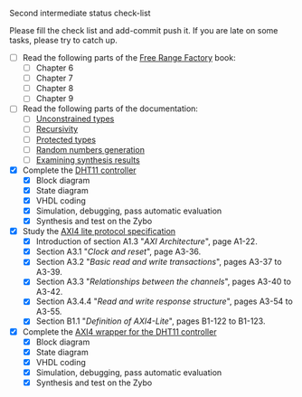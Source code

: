 <!--
Copyright (C) Telecom Paris
Copyright (C) Renaud Pacalet (renaud.pacalet@telecom-paris.fr)

This file must be used under the terms of the CeCILL. This source
file is licensed as described in the file COPYING, which you should
have received as part of this distribution. The terms are also
available at:
http://www.cecill.info/licences/Licence_CeCILL_V1.1-US.txt
-->

Second intermediate status check-list

Please fill the check list and add-commit push it. If you are late on some tasks, please try to catch up.

* [ ] Read the following parts of the [Free Range Factory] book:
   * [ ] Chapter 6
   * [ ] Chapter 7
   * [ ] Chapter 8
   * [ ] Chapter 9
* [ ] Read the following parts of the documentation:
   * [ ] [Unconstrained types]
   * [ ] [Recursivity]
   * [ ] [Protected types]
   * [ ] [Random numbers generation]
   * [ ] [Examining synthesis results]
* [x] Complete the [DHT11 controller](vhdl/lab07)
  * [x] Block diagram
  * [x] State diagram
  * [x] VHDL coding
  * [x] Simulation, debugging, pass automatic evaluation
  * [x] Synthesis and test on the Zybo
* [x] Study the [AXI4 lite protocol specification]
  * [x] Introduction of section A1.3 "_AXI Architecture_", page A1-22.
  * [x] Section A3.1 "_Clock and reset_", page A3-36.
  * [x] Section A3.2 "_Basic read and write transactions_", pages A3-37 to A3-39.
  * [x] Section A3.3 "_Relationships between the channels_", pages A3-40 to A3-42.
  * [x] Section A3.4.4 "_Read and write response structure_", pages A3-54 to A3-55.
  * [x] Section B1.1 "_Definition of AXI4-Lite_", pages B1-122 to B1-123.
* [x] Complete the [AXI4 wrapper for the DHT11 controller](vhdl/lab08)
  * [x] Block diagram
  * [x] State diagram
  * [x] VHDL coding
  * [x] Simulation, debugging, pass automatic evaluation
  * [x] Synthesis and test on the Zybo

[Free Range Factory]: doc/data/free_range_vhdl.pdf
[VHDL simulation]: doc/data/vhdl-simulation.md
[Unconstrained types]: doc/data/unconstrained-types.md
[Recursivity]: doc/data/recursivity.md
[Protected types]: doc/data/protected-types.md
[Random numbers generation]: doc/data/random-numbers-generation.md
[Examining synthesis results]: doc/data/examining-synthesis-results.md
[AXI4 lite protocol specification]: doc/data/axi.pdf

<!-- vim: set tabstop=4 softtabstop=4 shiftwidth=4 expandtab textwidth=0: -->
